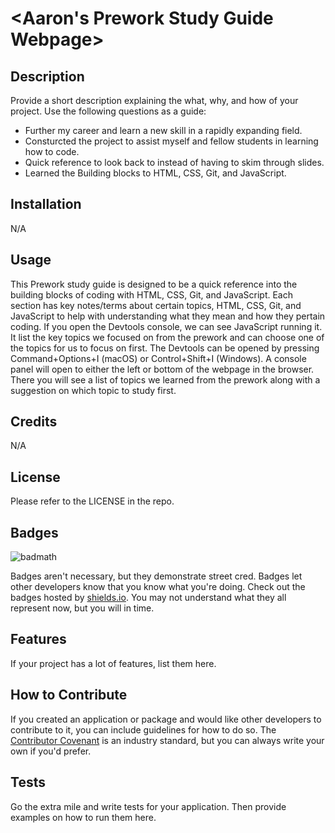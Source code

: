 # <Aaron's Prework Study Guide Webpage>

## Description

Provide a short description explaining the what, why, and how of your project. Use the following questions as a guide:

- Further my career and learn a new skill in a rapidly expanding field.
- Consturcted the project to assist myself and fellow students in learning how to code.
- Quick reference to look back to instead of having to skim through slides.
- Learned the Building blocks to HTML, CSS, Git, and JavaScript.


## Installation

N/A

## Usage

This Prework study guide is designed to be a quick reference into the building blocks of coding with HTML, CSS, Git, and JavaScript. Each section has key notes/terms about certain topics, HTML, CSS, Git, and JavaScript to help with understanding what they mean and how they pertain coding. If you open the Devtools console, we can see JavaScript running it. It list the key topics we focused on from the prework and can choose one of the topics for us to focus on first. The Devtools can be opened by pressing Command+Options+I (macOS) or Control+Shift+I (Windows). A console panel will open to either the left or bottom of the webpage in the browser. There you will see a list of topics we learned from the prework along with a suggestion on which topic to study first. 

## Credits

N/A

## License

Please refer to the LICENSE in the repo.

## Badges

![badmath](https://img.shields.io/github/languages/top/nielsenjared/badmath)

Badges aren't necessary, but they demonstrate street cred. Badges let other developers know that you know what you're doing. Check out the badges hosted by [shields.io](https://shields.io/). You may not understand what they all represent now, but you will in time.

## Features

If your project has a lot of features, list them here.

## How to Contribute

If you created an application or package and would like other developers to contribute to it, you can include guidelines for how to do so. The [Contributor Covenant](https://www.contributor-covenant.org/) is an industry standard, but you can always write your own if you'd prefer.

## Tests

Go the extra mile and write tests for your application. Then provide examples on how to run them here.
